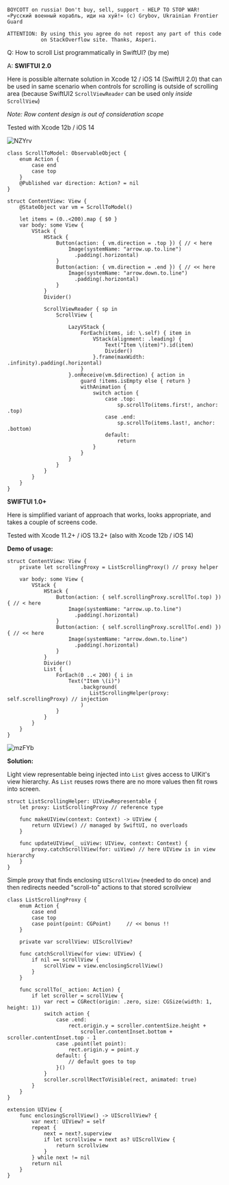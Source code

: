 ```
BOYCOTT on russia! Don't buy, sell, support - HELP TO STOP WAR!
«Русский военный корабль, иди на хуй!» (c) Grybov, Ukrainian Frontier Guard

ATTENTION: By using this you agree do not repost any part of this code
           on StackOverflow site. Thanks, Asperi.
```

Q: How to scroll List programmatically in SwiftUI? (by me)

A: 
**SWIFTUI 2.0**

Here is possible alternate solution in Xcode 12 / iOS 14 (SwiftUI 2.0) that can be used in same scenario when controls for scrolling is outside of scrolling area (because SwiftUI2 `ScrollViewReader` can be used only *inside* `ScrollView`)

*Note: Row content design is out of consideration scope* 

Tested with Xcode 12b / iOS 14

![NZYrv](https://user-images.githubusercontent.com/62171579/162632340-4f3c1816-b3a0-4c47-84e7-779099cf452e.gif)


```
class ScrollToModel: ObservableObject {
    enum Action {
        case end
        case top
    }
    @Published var direction: Action? = nil
}

struct ContentView: View {
    @StateObject var vm = ScrollToModel()

    let items = (0..<200).map { $0 }
    var body: some View {
        VStack {
            HStack {
                Button(action: { vm.direction = .top }) { // < here
                    Image(systemName: "arrow.up.to.line")
                      .padding(.horizontal)
                }
                Button(action: { vm.direction = .end }) { // << here
                    Image(systemName: "arrow.down.to.line")
                      .padding(.horizontal)
                }
            }
            Divider()
            
            ScrollViewReader { sp in
                ScrollView {
               
                    LazyVStack {
                        ForEach(items, id: \.self) { item in
                            VStack(alignment: .leading) {
                                Text("Item \(item)").id(item)
                                Divider()
                            }.frame(maxWidth: .infinity).padding(.horizontal)
                        }
                    }.onReceive(vm.$direction) { action in
                        guard !items.isEmpty else { return }
                        withAnimation {
                            switch action {
                                case .top:
                                    sp.scrollTo(items.first!, anchor: .top)
                                case .end:
                                    sp.scrollTo(items.last!, anchor: .bottom)
                                default:
                                    return
                            }
                        }
                    }
                }
            }
        }
    }
}
```

**SWIFTUI 1.0+**

Here is simplified variant of approach that works, looks appropriate, and takes a couple of screens code. 

Tested with Xcode 11.2+ / iOS 13.2+ (also with Xcode 12b / iOS 14)

**Demo of usage:**

```
struct ContentView: View {
    private let scrollingProxy = ListScrollingProxy() // proxy helper

    var body: some View {
        VStack {
            HStack {
                Button(action: { self.scrollingProxy.scrollTo(.top) }) { // < here
                    Image(systemName: "arrow.up.to.line")
                      .padding(.horizontal)
                }
                Button(action: { self.scrollingProxy.scrollTo(.end) }) { // << here
                    Image(systemName: "arrow.down.to.line")
                      .padding(.horizontal)
                }
            }
            Divider()
            List {
                ForEach(0 ..< 200) { i in
                    Text("Item \(i)")
                        .background(
                           ListScrollingHelper(proxy: self.scrollingProxy) // injection
                        )
                }
            }
        }
    }
}
```

![mzFYb](https://user-images.githubusercontent.com/62171579/162632362-347deedf-94ee-42e0-974b-a52afef43df9.gif)


**Solution:**

Light view representable being injected into `List` gives access to UIKit's view hierarchy. As `List` reuses rows there are no more values then fit rows into screen.

```
struct ListScrollingHelper: UIViewRepresentable {
    let proxy: ListScrollingProxy // reference type

    func makeUIView(context: Context) -> UIView {
        return UIView() // managed by SwiftUI, no overloads
    }

    func updateUIView(_ uiView: UIView, context: Context) {
        proxy.catchScrollView(for: uiView) // here UIView is in view hierarchy
    }
}
```

Simple proxy that finds enclosing `UIScrollView` (needed to do once) and then redirects needed "scroll-to" actions to that stored scrollview

```
class ListScrollingProxy {
    enum Action {
        case end
        case top
        case point(point: CGPoint)     // << bonus !!
    }

    private var scrollView: UIScrollView?

    func catchScrollView(for view: UIView) {
        if nil == scrollView {
            scrollView = view.enclosingScrollView()
        }
    }

    func scrollTo(_ action: Action) {
        if let scroller = scrollView {
            var rect = CGRect(origin: .zero, size: CGSize(width: 1, height: 1))
            switch action {
                case .end:
                    rect.origin.y = scroller.contentSize.height +
                        scroller.contentInset.bottom + scroller.contentInset.top - 1
                case .point(let point):
                    rect.origin.y = point.y
                default: {
                    // default goes to top
                }()
            }
            scroller.scrollRectToVisible(rect, animated: true)
        }
    }
}

extension UIView {
    func enclosingScrollView() -> UIScrollView? {
        var next: UIView? = self
        repeat {
            next = next?.superview
            if let scrollview = next as? UIScrollView {
                return scrollview
            }
        } while next != nil
        return nil
    }
}
```

